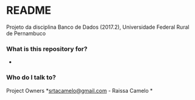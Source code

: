 # README #

Projeto da disciplina Banco de Dados (2017.2), Universidade Federal Rural de Pernambuco

### What is this repository for? ###

*

### Who do I talk to? ###
Project Owners 
*srtacamelo@gmail.com  - Raissa Camelo
*